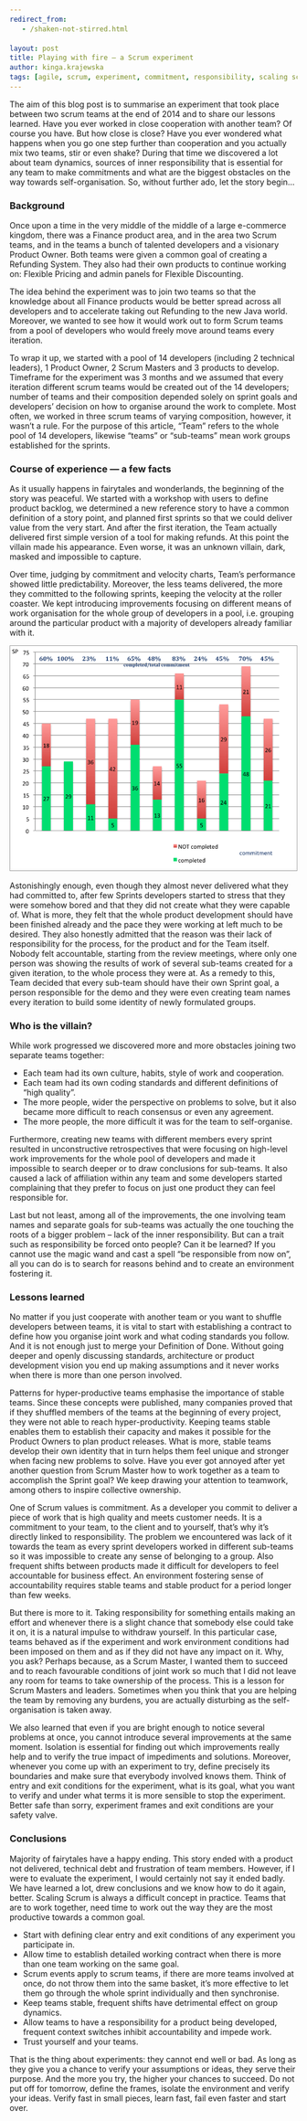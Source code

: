 ```yaml
---
redirect_from:
   - /shaken-not-stirred.html

layout: post
title: Playing with fire — a Scrum experiment
author: kinga.krajewska
tags: [agile, scrum, experiment, commitment, responsibility, scaling scrum]
---
```


The aim of this blog post is to summarise an experiment that took place between two
scrum teams at the end of 2014 and to share our lessons learned. Have you ever worked
in close cooperation with another team? Of course you have. But how close is close?
Have you ever wondered what happens when you go one step further than cooperation and
you actually mix two teams, stir or even shake? During that time we discovered a lot about team dynamics,
sources of inner responsibility that is essential for any team to make commitments and what are the biggest obstacles
on the way towards self-organisation. So, without further ado, let the story begin…

### Background ###
Once upon a time in the very middle of the middle of a large e-commerce kingdom, there
was a Finance product area, and in the area two Scrum teams, and in the teams a bunch of talented
developers and a visionary Product Owner. Both teams were given a common goal of creating a Refunding System.
They also had their own products to continue working on: Flexible Pricing and admin panels for Flexible Discounting.

The idea behind the experiment was to join two teams so that the knowledge about all Finance
products would be better spread across all developers and to accelerate taking out
Refunding to the new Java world. Moreover, we wanted to see how it would work out to form Scrum teams from a pool of developers
who would freely move around teams every iteration.

To wrap it up, we started with a pool of 14 developers (including 2 technical leaders),
1 Product Owner, 2 Scrum Masters and 3 products to develop. Timeframe for the experiment
was 3 months and we assumed that every iteration different scrum teams would be created
out of the 14 developers; number of teams and their composition depended solely on sprint goals
and developers’ decision on how to organise around the work to complete. Most often, we worked in three scrum teams of varying composition,
however, it wasn’t a rule. For the purpose of this article, “Team” refers to the whole pool of 14 developers, likewise “teams” or “sub-teams”
mean work groups established for the sprints.

### Course of experience — a few facts ###
As it usually happens in fairytales and wonderlands, the beginning of the story was peaceful.
We started with a workshop with users to define product backlog, we determined a new reference story
to have a common definition of a story point, and planned first sprints so that we could deliver
value from the very start. And after the first iteration, the Team actually delivered first
simple version of a tool for making refunds. At this point the villain made his appearance.
Even worse, it was an unknown villain, dark, masked and impossible to capture.

Over time, judging by commitment and velocity charts, Team’s performance showed little
predictability. Moreover, the less teams delivered, the more they committed to the following sprints,
keeping the velocity at the roller coaster. We kept introducing improvements focusing
on different means of work organisation for the whole group of developers in a pool, i.e. grouping around the particular product
with a majority of developers already familiar with it.

![Velocity chart with % focus factor](/img/articles/2015-03-09-velocity.png "Velocity chart with % focus factor")

Astonishingly enough, even though they almost never delivered what they had committed to, after
few Sprints developers started to stress that they were somehow bored and that they did not create what
they were capable of. What is more, they felt that the whole product development should have been finished already
and the pace they were working at left much to be desired. They also honestly admitted that
the reason was their lack of responsibility for the process, for the product and for the Team itself.
Nobody felt accountable, starting from the review meetings, where only one person was showing
the results of work of several sub-teams created for a given iteration, to the whole process they were at. As a remedy to this,
Team decided that every sub-team should have their own Sprint goal, a person responsible for the demo
and they were even creating team names every iteration to build some identity of newly formulated groups.

### Who is the villain? ###
While work progressed we discovered more and more obstacles joining two separate
teams together:

* Each team had its own culture, habits, style of work and cooperation.
* Each team had its own coding standards and different definitions of “high quality”.
* The more people, wider the perspective on problems to solve, but it also became more difficult to reach consensus or even any agreement.
* The more people, the more difficult it was for the team to self-organise.

Furthermore, creating new teams with different members every sprint resulted in unconstructive
retrospectives that were focusing on high-level work improvements for the whole pool of developers
and made it impossible to search deeper or to draw conclusions for sub-teams. It also caused
a lack of affiliation within any team and some developers started complaining that they prefer to focus on
just one product they can feel responsible for.

Last but not least, among all of the improvements, the one involving team names and separate goals for sub-teams was actually the one
touching the roots of a bigger problem – lack of the inner responsibility. But can a trait such as responsibility be forced onto people?
Can it be learned? If you cannot use the magic wand and cast a spell “be responsible from now on”,
all you can do is to search for reasons behind and to create an environment fostering it.

### Lessons learned ###
No matter if you just cooperate with another team or you want to shuffle developers between teams, it is
vital to start with establishing a contract to define how you organise joint work and what coding standards
you follow. And it is not enough just to merge your Definition of Done. Without going deeper and openly
discussing standards, architecture or product development vision you end up making assumptions and it never works
when there is more than one person involved.

Patterns for hyper-productive teams emphasise the importance of stable teams. Since these concepts were published,
many companies proved that if they shuffled members of the teams at the beginning of every project,
they were not able to reach hyper-productivity. Keeping teams stable enables them to establish their capacity
and makes it possible for the Product Owners to plan product releases. What is more, stable teams develop
their own identity that in turn helps them feel unique and stronger when facing new problems to solve.
Have you ever got annoyed after yet another question from Scrum Master how to work together as a team to
accomplish the Sprint goal? We keep drawing your attention to teamwork, among others to inspire collective ownership.

One of Scrum values is commitment. As a developer you commit to deliver a piece of work that is high quality
and meets customer needs. It is a commitment to your team, to the client and to yourself, that’s why it’s
directly linked to responsibility. The problem we encountered was lack of it towards the team as every sprint
developers worked in different sub-teams so it was impossible to create any sense of belonging to a group. Also
frequent shifts between products made it difficult for developers to feel accountable for business effect.
An environment fostering sense of accountability requires stable teams and stable product for a period longer than few weeks.

But there is more to it. Taking responsibility for something entails making an effort and whenever
there is a slight chance that somebody else could take it on, it is a natural impulse to withdraw yourself.
In this particular case, teams behaved as if the experiment and work environment conditions had been imposed on them
and as if they did not have any impact on it. Why, you ask? Perhaps because, as a Scrum Master, I wanted them to succeed
and to reach favourable conditions of joint work so much that I did not leave any room for teams
to take ownership of the process. This is a lesson for Scrum Masters and leaders. Sometimes when you think
that you are helping the team by removing any burdens, you are actually disturbing as the self-organisation is taken away.

We also learned that even if you are bright enough to notice several problems
at once, you cannot introduce several improvements at the same moment. Isolation is essential for finding out which
improvements really help and to verify the true impact of impediments and solutions. Moreover,
whenever you come up with an experiment to try, define precisely its boundaries and make sure that
everybody involved knows them. Think of entry and exit conditions for the experiment, what is its goal, what you want
to verify and under what terms it is more sensible to stop the experiment. Better safe than sorry,
experiment frames and exit conditions are your safety valve.

### Conclusions ###

Majority of fairytales have a happy ending. This story ended with a product not delivered, technical debt
and frustration of team members. However, if I were to evaluate the experiment, I would certainly not say
it ended badly. We have learned a lot, drew conclusions and we know how to do it again, better. Scaling Scrum is always a difficult concept in practice.
Teams that are to work together, need time to work out the way they are the most productive towards a common goal.

* Start with defining clear entry and exit conditions of any experiment you participate in.
* Allow time to establish detailed working contract when there is more than one team working on the same goal.
* Scrum events apply to scrum teams, if there are more teams involved at once, do not throw them into the same basket, it’s more effective to let them go through the whole sprint individually and then synchronise.
* Keep teams stable, frequent shifts have detrimental effect on group dynamics.
* Allow teams to have a responsibility for a product being developed, frequent context switches inhibit accountability and impede work.
* Trust yourself and your teams.

That is the thing about experiments: they cannot end well or bad. As long as they give you a chance
to verify your assumptions or ideas, they serve their purpose. And the more you try, the higher
your chances to succeed. Do not put off for tomorrow, define the frames, isolate the environment
and verify your ideas. Verify fast in small pieces, learn fast, fail even faster and start over.

